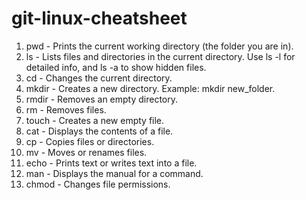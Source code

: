 # git-linux-cheatsheet
1. pwd - Prints the current working directory (the folder you are in).
2. ls - Lists files and directories in the current directory. Use ls -l for detailed info, and ls -a to show hidden files.
3. cd - Changes the current directory. 
4. mkdir - Creates a new directory. Example: mkdir new_folder.
5. rmdir - Removes an empty directory.
6. rm - Removes files.
7. touch - Creates a new empty file.
8. cat - Displays the contents of a file.
9. cp - Copies files or directories.
10. mv - Moves or renames files.
11. echo - Prints text or writes text into a file.
12. man - Displays the manual for a command.
13. chmod - Changes file permissions.
